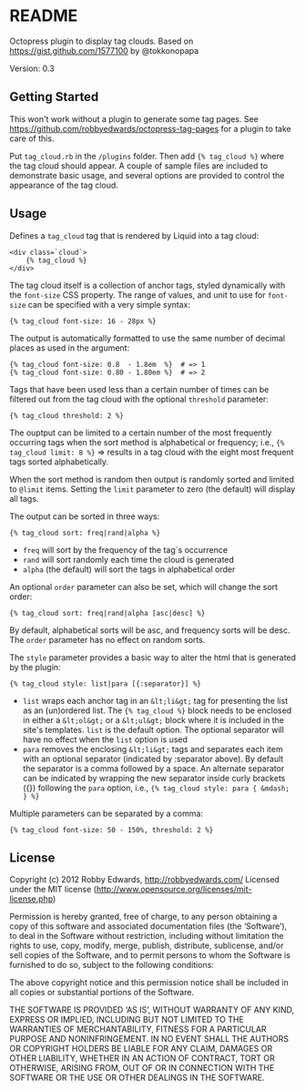 # README #

Octopress plugin to display tag clouds. Based on https://gist.github.com/1577100 by @tokkonopapa

Version: 0.3


## Getting Started #

This won't work without a plugin to generate some tag pages. See https://github.com/robbyedwards/octopress-tag-pages for a plugin to take care of this.

Put `tag_cloud.rb` in the `/plugins` folder. Then add `{% tag_cloud %}` where the tag cloud should appear. A couple of sample files are included to demonstrate basic usage, and several options are provided to control the appearance of the tag cloud.


## Usage #

Defines a `tag_cloud` tag that is rendered by Liquid into a tag cloud:

    <div class=`cloud`>
        {% tag_cloud %}
    </div>

The tag cloud itself is a collection of anchor tags, styled dynamically with the `font-size` CSS property. The range of values, and unit to use for `font-size` can be specified with a very simple syntax:

    {% tag_cloud font-size: 16 - 28px %}

The output is automatically formatted to use the same number of decimal places as used in the argument:

    {% tag_cloud font-size: 0.8  - 1.8em  %}  # => 1
    {% tag_cloud font-size: 0.80 - 1.80em %}  # => 2

Tags that have been used less than a certain number of times can be filtered out from the tag cloud with the optional `threshold` parameter:

    {% tag_cloud threshold: 2 %}

The ouptput can be limited to a certain number of the most frequently occurring tags when the sort method is alphabetical or frequency; i.e., `{% tag_cloud limit: 8 %}` => results in a tag cloud with the eight most frequent tags sorted alphabetically.

When the sort method is random then output is randomly sorted and limited to `@limit` items. Setting the `limit` parameter to zero (the default) will display all tags.

The output can be sorted in three ways:

    {% tag_cloud sort: freq|rand|alpha %}

- `freq` will sort by the frequency of the tag`s occurrence
- `rand` will sort randomly each time the cloud is generated
- `alpha` (the default) will sort the tags in alphabetical order

An optional `order` parameter can also be set, which will change the sort order:

    {% tag_cloud sort: freq|rand|alpha [asc|desc] %}

By default, alphabetical sorts will be asc, and frequency sorts will be desc. The `order` parameter has no effect on random sorts.

The `style` parameter provides a basic way to alter the html that is generated by the plugin:

    {% tag_cloud style: list|para [{:separator}] %}

- `list` wraps each anchor tag in an `&lt;li&gt;` tag for presenting the list as an (un)ordered list. The `{% tag_cloud %}` block needs to be enclosed in either a `&lt;ol&gt;` or a  `&lt;ul&gt;` block where it is included in the site's templates. `list` is the default option. The optional separator will have no effect when the `list` option is used
- `para` removes the enclosing `&lt;li&gt;` tags and separates each item with an optional separator (indicated by :separator above). By default the separator is a comma followed by a space. An alternate separator can be indicated by wrapping the new separator inside curly brackets ({}) following the `para` option, i.e., `{% tag_cloud style: para { &mdash; } %}`

Multiple parameters can be separated by a comma:

    {% tag_cloud font-size: 50 - 150%, threshold: 2 %}


## License #

Copyright (c) 2012 Robby Edwards, http://robbyedwards.com/
Licensed under the MIT license (http://www.opensource.org/licenses/mit-license.php)

Permission is hereby granted, free of charge, to any person obtaining a copy of this software and associated documentation files (the ‘Software’), to deal in the Software without restriction, including without limitation the rights to use, copy, modify, merge, publish, distribute, sublicense, and/or sell copies of the Software, and to permit persons to whom the Software is furnished to do so, subject to the following conditions:

The above copyright notice and this permission notice shall be included in all copies or substantial portions of the Software.

THE SOFTWARE IS PROVIDED ‘AS IS’, WITHOUT WARRANTY OF ANY KIND, EXPRESS OR IMPLIED, INCLUDING BUT NOT LIMITED TO THE WARRANTIES OF MERCHANTABILITY, FITNESS FOR A PARTICULAR PURPOSE AND NONINFRINGEMENT. IN NO EVENT SHALL THE AUTHORS OR COPYRIGHT HOLDERS BE LIABLE FOR ANY CLAIM, DAMAGES OR OTHER LIABILITY, WHETHER IN AN ACTION OF CONTRACT, TORT OR OTHERWISE, ARISING FROM, OUT OF OR IN CONNECTION WITH THE SOFTWARE OR THE USE OR OTHER DEALINGS IN THE SOFTWARE.
